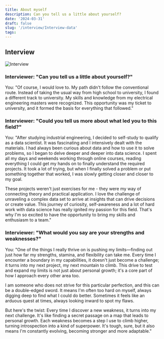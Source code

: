```yaml
---
title: About myself
description: Can you tell us a little about yourself?
date: '2024-03-31'
draft: false
slug: '/interview/Interview-data'
tags:
---
```


## Interview

![Interview](/Interview.png)

### Interviewer: "Can you tell us a little about yourself?"

You: "Of course, I would love to. My path didn't follow the conventional route. Instead of taking the usual way from high school to university, I found a different track to university. My skills and knowledge from my electrical engineering masters were recognized. This opportunity was my ticket to university, and it formed the basis for everything that followed."

### Interviewer: "Could you tell us more about what led you to this field?"

You: "After studying industrial engineering, I decided to self-study to qualify as a data scientist. It was fascinating and I intensively dealt with the materials. I had always been curious about data and how to use it to solve problems, so I began to delve deeper and deeper into data science. I spent all my days and weekends working through online courses, reading everything I could get my hands on to finally understand the required projects. It took a lot of trying, but when I finally solved a problem or put something together that worked, I was slowly getting closer and closer to my goal.

These projects weren't just exercises for me - they were my way of connecting theory and practical application. I love the challenge of unraveling a complex data set to arrive at insights that can drive decisions or create value. This journey of curiosity, self-awareness and a lot of hard work with data science has really ignited my passion for this field. That's why I'm so excited to have the opportunity to bring my skills and enthusiasm to a team."

### Interviewer: "What would you say are your strengths and weaknesses?"

You: "One of the things I really thrive on is pushing my limits—finding out just how far my strengths, stamina, and flexibility can take me. Every time I encounter a boundary in my capabilities, it doesn't just become a challenge; it turns into my next project, my next mountain to climb. This drive to test and expand my limits is not just about personal growth; it's a core part of how I approach every other area too.

I am someone who does not strive for this particular perfection, and this can be a double-edged sword. It means I'm often too hard on myself, always digging deep to find what I could do better. Sometimes it feels like an arduous quest at times, always looking inward to spot my flaws.

But here's the twist: Every time I discover a new weakness, it turns into my next challenge. It's like finding a secret passage on a map that leads to personal growth. Each weakness becomes a step I use to climb higher, turning introspection into a kind of superpower. It's tough, sure, but it also means I'm constantly evolving, becoming stronger and more adaptable."

